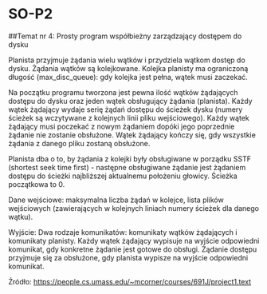 # SO-P2

##Temat nr 4: Prosty program współbieżny zarządzający dostępem do dysku

Planista przyjmuje żądania wielu wątków i przydziela wątkom dostęp do dysku. Żądania wątków są kolejkowane. Kolejka planisty ma ograniczoną długość (max_disc_queue): gdy kolejka jest pełna, wątek musi zaczekać.
  
Na początku programu tworzona jest pewna ilość wątków żądających dostępu do dysku oraz jeden wątek obsługujący żądania (planista).  Każdy wątek żądający wydaje serię żądań dostępu do ścieżek dysku (numery ścieżek są wczytywane z kolejnych linii pliku wejściowego). Każdy wątek żądający musi poczekać z nowym żądaniem dopóki jego poprzednie żądanie nie zostanie obsłużone. Wątek żądający kończy się, gdy wszystkie żądania z danego pliku zostaną obsłużone.
  
Planista dba o to, by żądania z kolejki były obsługiwane w porządku  SSTF (shortest seek time first) - następne obsługiwane żądanie jest żądaniem dostępu do ścieżki najbliższej aktualnemu położeniu głowicy. Ścieżka początkowa to 0.
    
    
Dane wejściowe: maksymalna liczba żądań w kolejce,
                lista plików wejściowych (zawierających w kolejnych liniach numery ścieżek dla danego wątku).
                
Wyjście: Dwa rodzaje komunikatów: komunikaty wątków żądających i komunikaty planisty.
Każdy wątek żądający wypisuje na wyjście odpowiedni komunikat, gdy konkretne żądanie jest gotowe do obsługi.
Żądanie dostępu przyjmuje się za obsłużone, gdy planista wypisze na wyjście odpowiedni komunikat.
         
Źródło: https://people.cs.umass.edu/~mcorner/courses/691J/project1.text
